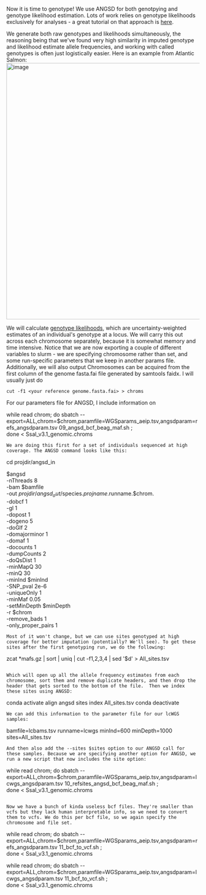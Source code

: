 Now it is time to genotype! 
We use ANGSD for both genotpying and genotype likelihood estimation. Lots of work relies on genotype likelihoods exclusively for analyses - a great tutorial on that approach is [here](https://github.com/nt246/lcwgs-guide-tutorial/tree/main). 

We generate both raw genotypes and likelihoods simultaneously, the reasoning being that we've found very high similarity in imputed genotype and likelihood estimate allele frequencies, and working with called genotypes is often just logistically easier. Here is an example from Atlantic Salmon:
<img width="669" alt="image" src="https://github.com/TonyKess/genotyping_hpc/assets/33424749/1bbe3348-cbf8-46e9-a2a7-3e0778d87d04">

We will calculate [genotype likelihoods](https://www.ncbi.nlm.nih.gov/pmc/articles/PMC3593722/), which are uncertainty-weighted estimates of an individual's genotype at a locus. We will carry this out across each chromosome separately, because it is somewhat memory and time intensive. Notice that we are now exporting a couple of different variables to slurm - we are specifying chromosome rather than set, and some run-specific parameters that we keep in another params file. Additionally, we will also output 
Chromosomes can be acquired from the first column of the genome fasta.fai file generated by samtools faidx. I will usually just do 

```
cut -f1 <your reference genome.fasta.fai> > chroms

```

For our parameters file for ANGSD, I include information on 

while read chrom;  do sbatch --export=ALL,chrom=$chrom,paramfile=WGSparams_aeip.tsv,angsdparam=refs_angsdparam.tsv  09_angsd_bcf_beag_maf.sh ;  
  done < Ssal_v3.1_genomic.chroms
```
We are doing this first for a set of individuals sequenced at high coverage. The ANGSD command looks like this:

```
cd projdir/angsd_in

$angsd \
  -nThreads 8 \
  -bam $bamfile \
  -out $projdir/angsd_out/$species.$projname.$runname.$chrom. \
  -dobcf 1 \
  -gl 1 \
  -dopost 1 \
  -dogeno 5 \
  -doGlf 2 \
  -domajorminor 1 \
  -domaf 1 \
  -docounts 1 \
  -dumpCounts 2 \
  -doQsDist 1 \
  -minMapQ 30 \
  -minQ 30 \
  -minInd $minInd \
  -SNP_pval 2e-6 \
  -uniqueOnly 1 \
  -minMaf 0.05 \
  -setMinDepth $minDepth \
  -r $chrom \
  -remove_bads 1 \
  -only_proper_pairs 1
 ```
Most of it won't change, but we can use sites genotyped at high coverage for better imputation (potentially? We'll see). To get these sites after the first genotyping run, we do the following:

```
zcat *mafs.gz  | sort | uniq | cut -f1,2,3,4 | sed '$d' > All_sites.tsv
```

Which will open up all the allele frequency estimates from each chromosome, sort them and remove duplicate headers, and then drop the header that gets sorted to the bottom of the file.  Then we index these sites using ANGSD:

```
conda activate align
angsd sites index All_sites.tsv
conda deactivate 
```
We can add this information to the parameter file for our lcWGS samples:

```
bamfile=lcbams.tsv
runname=lcwgs
minInd=600
minDepth=1000
sites=All_sites.tsv
```
And then also add the --sites $sites option to our ANGSD call for these samples. Because we are specifying another option for ANGSD, we run a new script that now includes the site option:

```
while read chrom;  do sbatch --export=ALL,chrom=$chrom,paramfile=WGSparams_aeip.tsv,angsdparam=lcwgs_angsdparam.tsv  10_refsites_angsd_bcf_beag_maf.sh ;  
  done < Ssal_v3.1_genomic.chroms 
```

Now we have a bunch of kinda useless bcf files. They're smaller than vcfs but they lack human interpretable info, so we need to convert them to vcfs. We do this per bcf file, so we again specify the chromosome and file set.

```
while read chrom;  do sbatch --export=ALL,chrom=$chrom,paramfile=WGSparams_aeip.tsv,angsdparam=refs_angsdparam.tsv  11_bcf_to_vcf.sh ;  
  done < Ssal_v3.1_genomic.chroms

while read chrom;  do sbatch --export=ALL,chrom=$chrom,paramfile=WGSparams_aeip.tsv,angsdparam=lcwgs_angsdparam.tsv  11_bcf_to_vcf.sh ;  
  done < Ssal_v3.1_genomic.chroms 
